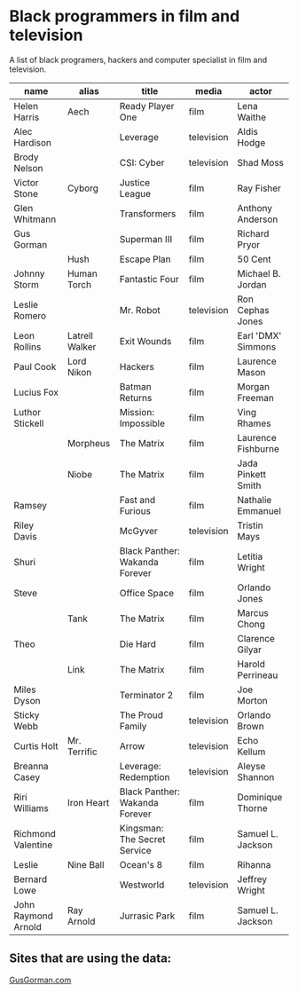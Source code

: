 # Black programmers in film and television

A list of black programers, hackers and computer specialist in film and television.

| name            | alias          | title               | media      | actor              | 
|-----------------|----------------|---------------------|------------|--------------------|
| Helen Harris    | Aech           | Ready Player One    | film      | Lena Waithe        | 
| Alec Hardison   |                | Leverage            | television | Aldis Hodge        | 
| Brody Nelson    |                | CSI: Cyber          | television | Shad Moss          | 
| Victor Stone    | Cyborg         | Justice League      | film      | Ray Fisher         | 
| Glen Whitmann   |                | Transformers        | film      | Anthony Anderson   | 
| Gus Gorman      |                | Superman III        | film      | Richard Pryor      | 
|                 | Hush           | Escape Plan         | film      | 50 Cent            | 
| Johnny Storm    | Human Torch    | Fantastic Four      | film      | Michael B. Jordan  | 
| Leslie Romero   |                | Mr. Robot           | television | Ron Cephas Jones   | 
| Leon Rollins    | Latrell Walker | Exit Wounds         | film      | Earl 'DMX' Simmons | 
| Paul Cook       | Lord Nikon     | Hackers             | film      | Laurence Mason     | 
| Lucius Fox      |                | Batman Returns      | film      | Morgan Freeman     | 
| Luthor Stickell |                | Mission: Impossible | film      | Ving Rhames        | 
|                 | Morpheus       | The Matrix          | film      | Laurence Fishburne | 
|                 | Niobe          | The Matrix          | film      | Jada Pinkett Smith | 
| Ramsey          |                | Fast and Furious    | film      | Nathalie Emmanuel  | 
| Riley Davis     |                | McGyver             | television | Tristin Mays       | 
| Shuri           |                | Black Panther: Wakanda Forever      | film      | Letitia Wright     | 
| Steve           |                | Office Space        | film      | Orlando Jones      | 
|                 | Tank           | The Matrix          | film      | Marcus Chong       | 
| Theo            |                | Die Hard            | film      | Clarence Gilyar    | 
|                 | Link           | The Matrix          | film      | Harold Perrineau   | 
|Miles Dyson | |Terminator 2 |film |Joe Morton |
|Sticky Webb | |The Proud Family |television |Orlando Brown |
|Curtis Holt |Mr. Terrific |Arrow |television |Echo Kellum |
|Breanna Casey | |Leverage: Redemption |television |Aleyse Shannon |
|Riri Williams |Iron Heart |Black Panther: Wakanda Forever |film |Dominique Thorne |
|Richmond Valentine | |Kingsman: The Secret Service |film |Samuel L. Jackson |
|Leslie |Nine Ball |Ocean's 8 |film |Rihanna |
|Bernard Lowe | |Westworld |television |Jeffrey Wright |
|John Raymond Arnold | Ray Arnold |Jurrasic Park |film |Samuel L. Jackson |


## Sites that are using the data:
[GusGorman.com](http://www.gusgorman.com)
